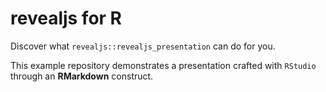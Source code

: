 # revealjs for R
Discover what `revealjs::revealjs_presentation` can do for you.

This example repository demonstrates a presentation crafted with `RStudio` through an **RMarkdown** construct.
